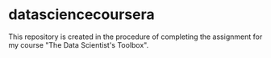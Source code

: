 # datasciencecoursera
This repository is created in the procedure of completing the assignment for my course "The Data Scientist's Toolbox". 
